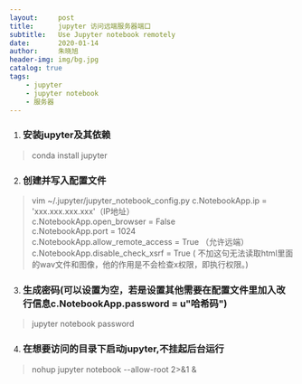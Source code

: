 ```yaml
---
layout:     post
title:      jupyter 访问远端服务器端口
subtitle:   Use Jupyter notebook remotely
date:       2020-01-14
author:     朱晓旭
header-img: img/bg.jpg
catalog: true
tags:
    - jupyter
    - jupyter notebook
    - 服务器
---
```


1. ### 安装jupyter及其依赖  
>conda install jupyter 

2. ### 创建并写入配置文件  
>vim ~/.jupyter/jupyter_notebook_config.py
c.NotebookApp.ip = 'xxx.xxx.xxx.xxx'（IP地址）    
c.NotebookApp.open_browser = False   
c.NotebookApp.port = 1024	   
c.NotebookApp.allow_remote_access = True （允许远端）   
c.NotebookApp.disable_check_xsrf = True ( 不加这句无法读取html里面的wav文件和图像，他的作用是不会检查x权限，即执行权限。)   


3. ### 生成密码(可以设置为空，若是设置其他需要在配置文件里加入改行信息c.NotebookApp.password = u"哈希码")    
>jupyter notebook password

4. ### 在想要访问的目录下启动jupyter,不挂起后台运行     
>nohup jupyter notebook --allow-root 2>&1 &


